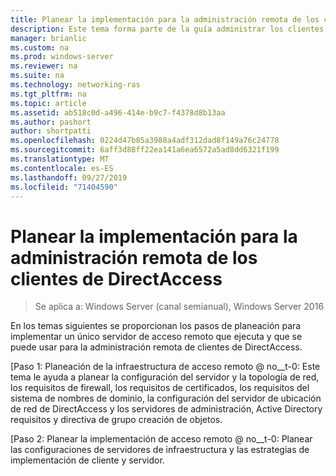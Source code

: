 ```yaml
---
title: Planear la implementación para la administración remota de los clientes de DirectAccess
description: Este tema forma parte de la guía administrar los clientes de DirectAccess de forma remota en Windows Server 2016.
manager: brianlic
ms.custom: na
ms.prod: windows-server
ms.reviewer: na
ms.suite: na
ms.technology: networking-ras
ms.tgt_pltfrm: na
ms.topic: article
ms.assetid: ab518c0d-a496-414e-b9c7-f4378d8b13aa
ms.author: pashort
author: shortpatti
ms.openlocfilehash: 0224d47b85a3988a4adf312dad8f149a76c24778
ms.sourcegitcommit: 6aff3d88ff22ea141a6ea6572a5ad8dd6321f199
ms.translationtype: MT
ms.contentlocale: es-ES
ms.lasthandoff: 09/27/2019
ms.locfileid: "71404590"
---
```

# <a name="plan-deployment-for-remote-management-of-directaccess-clients"></a>Planear la implementación para la administración remota de los clientes de DirectAccess

>Se aplica a: Windows Server (canal semianual), Windows Server 2016

En los temas siguientes se proporcionan los pasos de planeación para implementar un único servidor de acceso remoto que ejecuta y que se puede usar para la administración remota de clientes de DirectAccess.  
  
[Paso 1: Planeación de la infraestructura de acceso remoto @ no__t-0: Este tema le ayuda a planear la configuración del servidor y la topología de red, los requisitos de firewall, los requisitos de certificados, los requisitos del sistema de nombres de dominio, la configuración del servidor de ubicación de red de DirectAccess y los servidores de administración, Active Directory requisitos y directiva de grupo creación de objetos.  
  
[Paso 2: Planear la implementación de acceso remoto @ no__t-0: Planear las configuraciones de servidores de infraestructura y las estrategias de implementación de cliente y servidor.  

  


